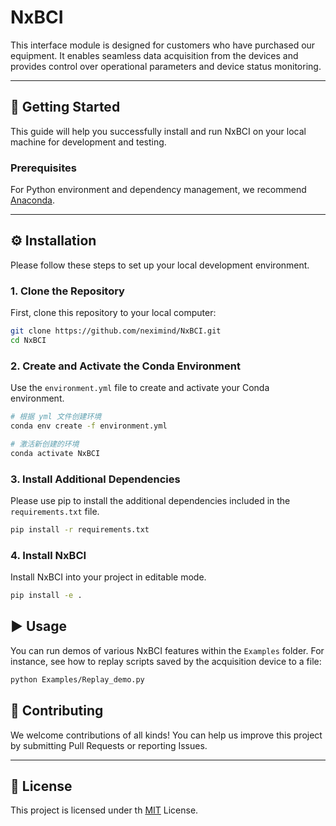 # NxBCI
This interface module is designed for customers who have purchased our equipment. It enables seamless data acquisition from the devices and provides control over operational parameters and device status monitoring.

---

## 🚀 Getting Started

This guide will help you successfully install and run NxBCI on your local machine for development and testing.

### Prerequisites

For Python environment and dependency management, we recommend [Anaconda](https://www.anaconda.com/download).

---

## ⚙️ Installation

Please follow these steps to set up your local development environment.

### 1. Clone the Repository

First, clone this repository to your local computer:

```bash
git clone https://github.com/neximind/NxBCI.git
cd NxBCI
```
### 2. Create and Activate the Conda Environment

Use the `environment.yml` file to create and activate your Conda environment.

```bash
# 根据 yml 文件创建环境
conda env create -f environment.yml

# 激活新创建的环境
conda activate NxBCI
```
### 3. Install Additional Dependencies
Please use pip to install the additional dependencies included in the `requirements.txt` file.
```bash
pip install -r requirements.txt
```
### 4. Install NxBCI
Install NxBCI into your project in editable mode.
```bash
pip install -e .
```
## ▶️ Usage


You can run demos of various NxBCI features within the `Examples` folder. For instance, see how to replay scripts saved by the acquisition device to a file:
```bash
python Examples/Replay_demo.py
```
## 🤝 Contributing

We welcome contributions of all kinds! You can help us improve this project by submitting Pull Requests or reporting Issues.

---

## 📄 License

This project is licensed under th [MIT](LICENSE) License.